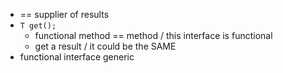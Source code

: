 * == supplier of results
* `T get();`
  * functional method == method / this interface is functional
  * get a result / it could be the SAME
* functional interface generic